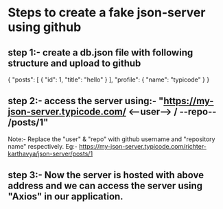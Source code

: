 # Steps to create a fake json-server using github

## step 1:- create a db.json file with following structure and upload to github

{
    "posts": [
        {
            "id": 1,
            "title": "hello"
        }
    ],
    "profile": {
        "name": "typicode"
    }
}

## step 2:- access the server using:- "https://my-json-server.typicode.com/ <--user--> / --repo-- /posts/1"
Note:- Replace the "user" & "repo" with github username and "repository name" respectively.
Eg:- https://my-json-server.typicode.com/richter-karthavya/json-server/posts/1

## step 3:- Now the server is hosted with above address and we can access the server using "Axios" in our application.

